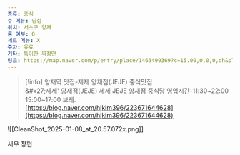 ```yaml
---
종류: 중식
주 메뉴: 딤섬
위치: 서초구 양재
룸 여부: O
세트 메뉴: X
주차: 유료
기타: 특이한 짜장면
링크: https://map.naver.com/p/entry/place/1463499369?c=15.00,0,0,0,dh&placePath=/review
---
```

> [!info] 양재역 맛집-제제 양재점(JEJE) 중식맛집  
> &\#x27;제제&#x27; 양재점(JEJE) 제제 JEJE 양재점 중식당 영업시간-11:30~22:00 15:00~17:00 브레.  
> [https://blog.naver.com/hjkim396/223671644628](https://blog.naver.com/hjkim396/223671644628)  

![[CleanShot_2025-01-08_at_20.57.072x.png]]

새우 창펀